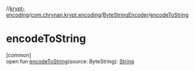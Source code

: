 //[krypt-encoding](../../../index.md)/[com.chrynan.krypt.encoding](../index.md)/[ByteStringEncoder](index.md)/[encodeToString](encode-to-string.md)

# encodeToString

[common]\
open fun [encodeToString](encode-to-string.md)(source: ByteString): [String](https://kotlinlang.org/api/latest/jvm/stdlib/kotlin/-string/index.html)
